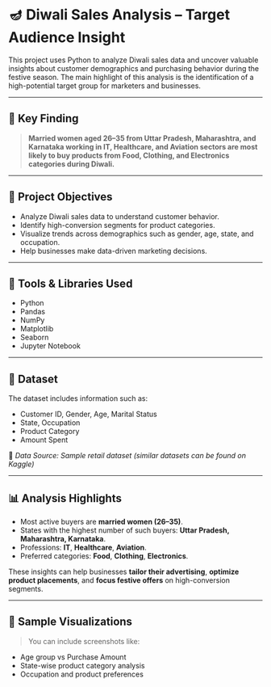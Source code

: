 # 🪔 Diwali Sales Analysis – Target Audience Insight

This project uses Python to analyze Diwali sales data and uncover valuable insights about customer demographics and purchasing behavior during the festive season. The main highlight of this analysis is the identification of a high-potential target group for marketers and businesses.

---

## 🎯 Key Finding

> **Married women aged 26–35 from Uttar Pradesh, Maharashtra, and Karnataka working in IT, Healthcare, and Aviation sectors are most likely to buy products from Food, Clothing, and Electronics categories during Diwali.**

---

## 📌 Project Objectives

- Analyze Diwali sales data to understand customer behavior.
- Identify high-conversion segments for product categories.
- Visualize trends across demographics such as gender, age, state, and occupation.
- Help businesses make data-driven marketing decisions.

---

## 🧰 Tools & Libraries Used

- Python
- Pandas
- NumPy
- Matplotlib
- Seaborn
- Jupyter Notebook

---

## 📂 Dataset

The dataset includes information such as:
- Customer ID, Gender, Age, Marital Status
- State, Occupation
- Product Category
- Amount Spent

📌 *Data Source: Sample retail dataset (similar datasets can be found on Kaggle)*

---

## 📊 Analysis Highlights

- Most active buyers are **married women (26–35)**.
- States with the highest number of such buyers: **Uttar Pradesh, Maharashtra, Karnataka**.
- Professions: **IT**, **Healthcare**, **Aviation**.
- Preferred categories: **Food**, **Clothing**, **Electronics**.

These insights can help businesses **tailor their advertising**, **optimize product placements**, and **focus festive offers** on high-conversion segments.

---

## 📸 Sample Visualizations

> You can include screenshots like:
- Age group vs Purchase Amount
- State-wise product category analysis
- Occupation and product preferences

